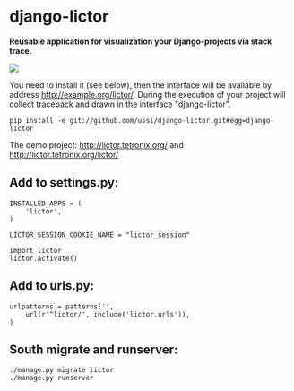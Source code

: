 django-lictor
=============

**Reusable application for visualization your Django-projects via stack trace.**

<img src="https://raw.github.com/ussi/django-lictor/master/lictor/static/screenshots/lictor.png" />

You need to install it (see below), then the interface will be available by address http://example.org/lictor/.
During the execution of your project will collect traceback and drawn in the interface "django-lictor".

    pip install -e git://github.com/ussi/django-lictor.git#egg=django-lictor
    
The demo project: http://lictor.tetronix.org/ and http://lictor.tetronix.org/lictor/

Add to settings.py:
--------

    INSTALLED_APPS = (
        'lictor',
    )

    LICTOR_SESSION_COOKIE_NAME = "lictor_session"

    import lictor
    lictor.activate()


Add to urls.py:
-------

    urlpatterns = patterns('',
        url(r'^lictor/', include('lictor.urls')),
    )

South migrate and runserver:
-------

    ./manage.py migrate lictor
    ./manage.py runserver
